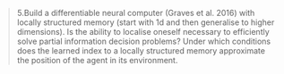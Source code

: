 > 5.Build a differentiable neural computer (Graves et al. 2016) with locally structured memory (start with 1d and then generalise to higher dimensions). Is the ability to localise oneself necessary to efficiently solve partial information decision problems? Under which conditions does the learned index to a locally structured memory approximate the position of the agent in its environment.
